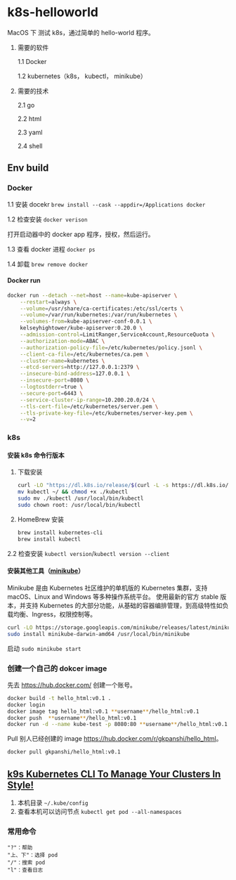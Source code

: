 # k8s-helloworld

MacOS 下 测试 k8s，通过简单的 hello-world 程序。

1. 需要的软件

    1.1 Docker
    
    1.2 kubernetes（k8s， kubectl， minikube）

2. 需要的技术

    2.1 go
    
    2.2 html
    
    2.3 yaml
    
    2.4 shell

## Env build

### Docker

1.1 安装 docekr `brew install --cask --appdir=/Applications docker`

1.2 检查安装 `docker verison`

打开启动器中的 docker app 程序，授权，然后运行。

1.3 查看 docker 进程 `docker ps`

1.4 卸载 `brew remove docker`

#### Docker run

```bash
docker run --detach --net=host --name=kube-apiserver \
    --restart=always \
    --volume=/usr/share/ca-certificates:/etc/ssl/certs \
    --volume=/var/run/kubernetes:/var/run/kubernetes \
    --volumes-from=kube-apiserver-conf-0.0.1 \
    kelseyhightower/kube-apiserver:0.20.0 \
    --admission-control=LimitRanger,ServiceAccount,ResourceQuota \
    --authorization-mode=ABAC \
    --authorization-policy-file=/etc/kubernetes/policy.jsonl \
    --client-ca-file=/etc/kubernetes/ca.pem \
    --cluster-name=kubernetes \
    --etcd-servers=http://127.0.0.1:2379 \
    --insecure-bind-address=127.0.0.1 \
    --insecure-port=8080 \
    --logtostderr=true \
    --secure-port=6443 \
    --service-cluster-ip-range=10.200.20.0/24 \
    --tls-cert-file=/etc/kubernetes/server.pem \
    --tls-private-key-file=/etc/kubernetes/server-key.pem \
    --v=2
```

### k8s

#### 安装 k8s 命令行版本

1. 下载安装

    ```bash
    curl -LO "https://dl.k8s.io/release/$(curl -L -s https://dl.k8s.io/release/stable.txt)/bin/darwin/amd64/kubectl"
    mv kubectl ~/ && chmod +x ./kubectl
    sudo mv ./kubectl /usr/local/bin/kubectl
    sudo chown root: /usr/local/bin/kubectl
    ```

2. HomeBrew 安装

    ```bash
    brew install kubernetes-cli
    brew install kubectl
    ```

2.2 检查安装 `kubectl version`/`kubectl version --client`

#### 安装其他工具（[minikube](https://minikube.sigs.k8s.io/docs/)）

Minikube 是由 Kubernetes 社区维护的单机版的 Kubernetes 集群，支持 macOS、Linux and Windows 等多种操作系统平台。
使用最新的官方 stable 版本，并支持 Kubernetes 的大部分功能，从基础的容器编排管理，到高级特性如负载均衡、Ingress，权限控制等。

```bash
curl -LO https://storage.googleapis.com/minikube/releases/latest/minikube-darwin-amd64
sudo install minikube-darwin-amd64 /usr/local/bin/minikube
```

启动 `sudo minikube start`

### 创建一个自己的 dokcer image

先去 <https://hub.docker.com/> 创建一个账号。

```bash
docker build -t hello_html:v0.1 .
docker login
docker image tag hello_html:v0.1 **username**/hello_html:v0.1
docker push  **username**/hello_html:v0.1
docker run -d --name kube-test -p 8080:80 **username**/hello_html:v0.1
```

Pull 别人已经创建的 image <https://hub.docker.com/r/gkpanshi/hello_html>。

```bash
docker pull gkpanshi/hello_html:v0.1
```

## [k9s Kubernetes CLI To Manage Your Clusters In Style!](https://k9scli.io/)

1. 本机目录 `~/.kube/config`
2. 查看本机可以访问节点 `kubectl get pod --all-namespaces`

### 常用命令
```
"?"：帮助
"上、下"：选择 pod
"/"：搜索 pod
"l"：查看日志
```
